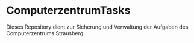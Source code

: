 # ComputerzentrumTasks


Dieses Repository dient zur Sicherung und Verwaltung der Aufgaben des Computerzentrums Strausberg
